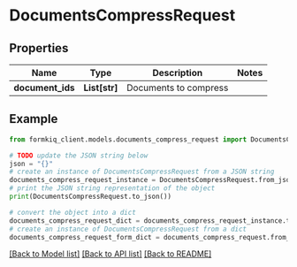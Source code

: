 # DocumentsCompressRequest


## Properties

Name | Type | Description | Notes
------------ | ------------- | ------------- | -------------
**document_ids** | **List[str]** | Documents to compress | 

## Example

```python
from formkiq_client.models.documents_compress_request import DocumentsCompressRequest

# TODO update the JSON string below
json = "{}"
# create an instance of DocumentsCompressRequest from a JSON string
documents_compress_request_instance = DocumentsCompressRequest.from_json(json)
# print the JSON string representation of the object
print(DocumentsCompressRequest.to_json())

# convert the object into a dict
documents_compress_request_dict = documents_compress_request_instance.to_dict()
# create an instance of DocumentsCompressRequest from a dict
documents_compress_request_form_dict = documents_compress_request.from_dict(documents_compress_request_dict)
```
[[Back to Model list]](../README.md#documentation-for-models) [[Back to API list]](../README.md#documentation-for-api-endpoints) [[Back to README]](../README.md)


